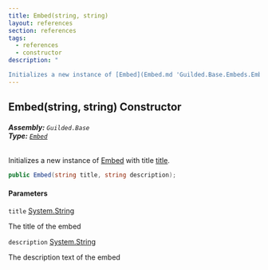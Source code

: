 ```yaml
---
title: Embed(string, string)
layout: references
section: references
tags:
  - references
  - constructor
description: "

Initializes a new instance of [Embed](Embed.md 'Guilded.Base.Embeds.Embed') with title [title](Embed.Embed(string,string).md#Guilded.Base.Embeds.Embed.Embed(string,string).title 'Guilded.Base.Embeds.Embed.Embed(string, string).title')."
---
```


## Embed(string, string) Constructor
###### **Assembly:** `Guilded.Base`<br/>**Type:** [`Embed`](Embed.md 'Guilded.Base.Embeds.Embed')

Initializes a new instance of [Embed](Embed.md 'Guilded.Base.Embeds.Embed') with title [title](Embed.Embed(string,string).md#Guilded.Base.Embeds.Embed.Embed(string,string).title 'Guilded.Base.Embeds.Embed.Embed(string, string).title').

```csharp
public Embed(string title, string description);
```
#### Parameters

<a name='Guilded.Base.Embeds.Embed.Embed(string,string).title'></a>

`title` [System.String](https://docs.microsoft.com/en-us/dotnet/api/System.String 'System.String')

The title of the embed

<a name='Guilded.Base.Embeds.Embed.Embed(string,string).description'></a>

`description` [System.String](https://docs.microsoft.com/en-us/dotnet/api/System.String 'System.String')

The description text of the embed